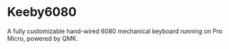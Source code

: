 # Keeby6080
A fully customizable hand-wired 6080 mechanical keyboard running on Pro Micro, powered by QMK.
